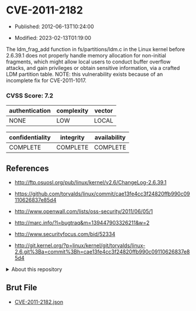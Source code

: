 # CVE-2011-2182

- Published: 2012-06-13T10:24:00

- Modified: 2023-02-13T01:19:00

The ldm_frag_add function in fs/partitions/ldm.c in the Linux kernel before 2.6.39.1 does not properly handle memory allocation for non-initial fragments, which might allow local users to conduct buffer overflow attacks, and gain privileges or obtain sensitive information, via a crafted LDM partition table. NOTE: this vulnerability exists because of an incomplete fix for CVE-2011-1017.

### CVSS Score: **7.2**

| authentication | complexity | vector |
| --- | --- | --- |
| NONE | LOW | LOCAL |

| confidentiality | integrity | availability |
| --- | --- | --- |
| COMPLETE | COMPLETE | COMPLETE |

## References

* http://ftp.osuosl.org/pub/linux/kernel/v2.6/ChangeLog-2.6.39.1

* https://github.com/torvalds/linux/commit/cae13fe4cc3f24820ffb990c09110626837e85d4

* http://www.openwall.com/lists/oss-security/2011/06/05/1

* http://marc.info/?l=bugtraq&m=139447903326211&w=2

* http://www.securityfocus.com/bid/52334

* http://git.kernel.org/?p=linux/kernel/git/torvalds/linux-2.6.git%3Ba=commit%3Bh=cae13fe4cc3f24820ffb990c09110626837e85d4

<details>
<summary>About this repository</summary> 

  This repository is part of the project [Live Hack CVE](https://github.com/Live-Hack-CVE). Main website can be found [www.live-hack.org](https://www.live-hack.org) 
  
  Made by [Sn0wAlice](https://github.com/Sn0wAlice) for the people that care about security and need to have a feed of the latest CVEs. Hope you enjoy it, don't forget to star the repo and follow me on [Twitter](https://twitter.com/Sn0wAlice) and [Github](https://github.com/Sn0wAlice). And that is my [personnal website](https://www.alice-snow.me/)

  - [Home Page](https://github.com/Live-Hack-CVE)
  - [Framework](https://github.com/Live-Hack-CVE/cve-framework)
  - [CVE database](https://github.com/Live-Hack-CVE/full_database)
  - [Changelog](https://github.com/Live-Hack-CVE/Changelog)
</details>

## Brut File

* [CVE-2011-2182.json](https://raw.githubusercontent.com/Live-Hack-CVE/full_database/main/cves/2011/CVE-2011-2182.json)

